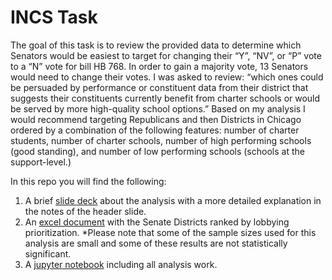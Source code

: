 # INCS Task

The goal of this task is to review the provided data to determine which Senators would be easiest to target for changing their “Y”, “NV”, or “P” vote to a “N” vote for bill HB 768. In order to gain a majority vote, 13 Senators would need to change their votes. I was asked to review: “which ones could be persuaded by performance or constituent data from their district that suggests their constituents currently benefit from charter schools or would be served by more high-quality school options.” Based on my analysis I would recommend targeting Republicans and then Districts in Chicago ordered by a combination of the following features: number of charter students, number of charter schools, number of high performing schools (good standing), and number of low performing schools (schools at the support-level.)

In this repo you will find the following:
1. A brief [slide deck](https://github.com/jordanhowesnelson/incs-task/blob/master/incs-task.pptx) about the analysis with a more detailed explanation in the notes of the header slide.
2. An [excel document](https://github.com/jordanhowesnelson/incs-task/blob/master/incs-task-prioritization.xls) with the Senate Districts ranked by lobbying prioritization. *Please note that some of the sample sizes used for this analysis are small and some of these results are not statistically significant. 
3. A [jupyter notebook](https://github.com/jordanhowesnelson/incs-task/blob/master/incs-task.ipynb) including all analysis work. 

